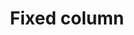 ---
title: Fixed column
layout: design-pattern
category: Tables
permalink: ui-patterns/tables/fixed-column/

# Design pattern type is for distinguish layouts for mobile and desktop design patterns.
# Available variables:
# - mobile
# - desktop
design-pattern-type: mobile

design-pattern-video: true
extra-image-1:

what:
 A viable solution for larger tables. When the user is scrolling, some column stays fixed, keeping it visible. The user can scroll the “not-fixed” columns.

why:
 Keeping one or more important columns fixed on the screen, prevents losing sight of them. This functionality can be helpful for reference and for comparing the information.

do: >
 * Fix the column containing the most important information.

 * Consider letting the user choose which column to fix.

 * Allow swiping or scrolling through the other columns to see other information.

 * Make sure you have valid reasons to make a column fixed for the user.

 * Make minimal graphical differences, to indicate that the column is fixed. 

dont: >
 * Confuse with a basic table which does not combine fixed and non-fixed columns.

 * If you are not sure if a column should be fixed, don’t do it.

---